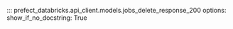 ::: prefect_databricks.api_client.models.jobs_delete_response_200
    options:
      show_if_no_docstring: True